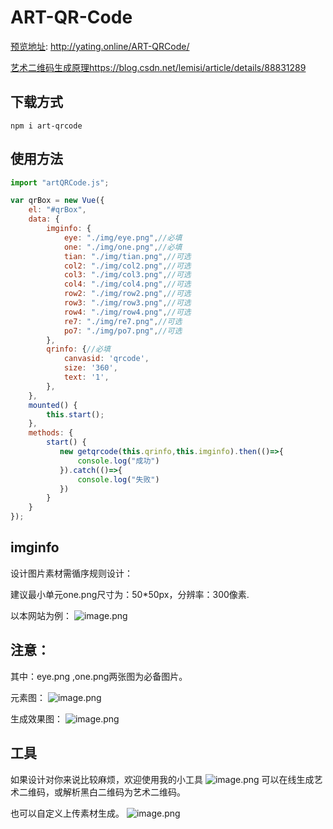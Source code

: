 ﻿# ART-QR-Code
[预览地址](http://yating.online/demo/qr/): http://yating.online/ART-QRCode/

[艺术二维码生成原理](https://blog.csdn.net/lemisi/article/details/88831289)https://blog.csdn.net/lemisi/article/details/88831289

## 下载方式
```
npm i art-qrcode
```

## 使用方法
```js
import "artQRCode.js";

var qrBox = new Vue({
    el: "#qrBox",
    data: { 
        imginfo: {
            eye: "./img/eye.png",//必填
            one: "./img/one.png",//必填
            tian: "./img/tian.png",//可选
            col2: "./img/col2.png",//可选
            col3: "./img/col3.png",//可选
            col4: "./img/col4.png",//可选
            row2: "./img/row2.png",//可选
            row3: "./img/row3.png",//可选
            row4: "./img/row4.png",//可选
            re7: "./img/re7.png",//可选
            po7: "./img/po7.png",//可选
        },
        qrinfo: {//必填
            canvasid: 'qrcode',
            size: '360',
            text: '1',
        },
    },
    mounted() {
        this.start();
    },
    methods: {
        start() {
           new getqrcode(this.qrinfo,this.imginfo).then(()=>{
               console.log("成功")
           }).catch(()=>{
               console.log("失败")
           })
        }
    }
});

```
## imginfo
设计图片素材需循序规则设计：

建议最小单元one.png尺寸为：50*50px，分辨率：300像素.

以本网站为例：
![image.png](./readme/rules.png)

## 注意：
其中：eye.png ,one.png两张图为必备图片。

元素图：
![image.png](./readme/rules1.png)

生成效果图：
![image.png](./readme/rules2.png)

## 工具
如果设计对你来说比较麻烦，欢迎使用我的小工具
![image.png](./readme/toolcode.png)
可以在线生成艺术二维码，或解析黑白二维码为艺术二维码。

也可以自定义上传素材生成。
![image.png](./readme/tool.gif)


